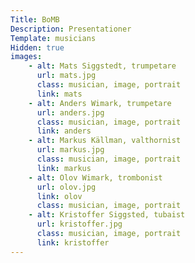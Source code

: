 ```yaml
---
Title: BoMB
Description: Presentationer
Template: musicians
Hidden: true
images:
    - alt: Mats Siggstedt, trumpetare
      url: mats.jpg
      class: musician, image, portrait
      link: mats
    - alt: Anders Wimark, trumpetare
      url: anders.jpg
      class: musician, image, portrait
      link: anders
    - alt: Markus Källman, valthornist
      url: markus.jpg
      class: musician, image, portrait
      link: markus
    - alt: Olov Wimark, trombonist
      url: olov.jpg
      link: olov
      class: musician, image, portrait
    - alt: Kristoffer Siggsted, tubaist
      url: kristoffer.jpg
      class: musician, image, portrait
      link: kristoffer
---
```


<!-- <script src="{{ theme_url }}/../bomb//js/spider_hidden.js" type="text/javascript"></script> -->
